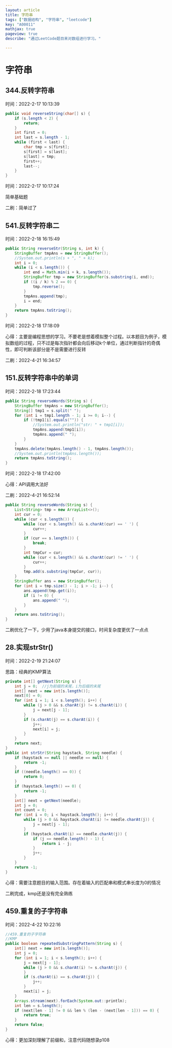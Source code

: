 ```yaml
---
layout: article
title: 字符串
tags: ["数据结构", "字符串", "leetcode"]
key: "A00011"
mathjax: true
pageview: true
describe: "通过LeetCode题目来对数组进行学习。"

---
```


# 字符串

## 344.反转字符串

时间：2022-2-17 10:13:39

```java
public void reverseString(char[] s) {
    if (s.length < 2) {
        return;
    }
    int first = 0;
    int last = s.length - 1;
    while (first < last) {
        char tmp = s[first];
        s[first] = s[last];
        s[last] = tmp;
        first++;
        last--;
    }
}
```

时间：2022-2-17 10:17:24

简单基础题

二刷：简单过了

## 541.反转字符串二

时间：2022-2-18 16:15:49

~~~java
public String reverseStr(String s, int k) {
    StringBuffer tmpAns = new StringBuffer();
    //System.out.println(s + ", " + k);
    int i = 0;
    while (i < s.length()) {
        int end = Math.min(i + k, s.length());
        StringBuffer tmp = new StringBuffer(s.substring(i, end));
        if ((i / k) % 2 == 0) {
            tmp.reverse();
        }
        tmpAns.append(tmp);
        i = end;
    }
    return tmpAns.toString();
}
~~~

时间：2022-2-18 17:18:09

心得：主要是编程思想的学习。不要老是想着模拟整个过程。以本题目为例子，模拟数组的过程，只不过是每次指针都会向后移动k个单位，通过判断指针的奇偶性，即可判断该部分是不是需要进行反转



二刷：2022-4-21 16:34:57



## 151.反转字符串中的单词

时间：2022-2-18 17:23:44

~~~java
public String reverseWords(String s) {
    StringBuffer tmpAns = new StringBuffer();
    String[] tmp1 = s.split(" ");
    for (int i = tmp1.length - 1; i >= 0; i--) {
        if (!tmp1[i].equals("")) {
            //System.out.println("str: " + tmp1[i]);
            tmpAns.append(tmp1[i]);
            tmpAns.append(" ");
        }
    }
    tmpAns.delete(tmpAns.length() - 1, tmpAns.length());
    //System.out.println(tmpAns.length());
    return tmpAns.toString();
}
~~~



时间：2022-2-18 17:42:00

心得：API调用大法好



二刷：2022-4-21 16:52:14

~~~java
public String reverseWords(String s) {
    List<String> tmp = new ArrayList<>();
    int cur = 0;
    while (cur < s.length()) {
        while (cur < s.length() && s.charAt(cur) == ' ') {
            cur++;
        }
        if (cur == s.length()) {
            break;
        }
        int tmpCur = cur;
        while (cur < s.length() && s.charAt(cur) != ' ') {
            cur++;
        }
        tmp.add(s.substring(tmpCur, cur));
    }
    StringBuffer ans = new StringBuffer();
    for (int i = tmp.size() - 1; i > -1; i--) {
        ans.append(tmp.get(i));
        if (i != 0) {
            ans.append(" ");
        }
    }
    return ans.toString();
}
~~~

二刷优化了一下，少用了java本身提交的接口，时间复杂度更优了一点点



## 28.实现strStr()

时间：2022-2-19 21:24:07

思路：经典的KMP算法

~~~java
private int[] getNext(String s) {
    int j = 0;  //j为前缀的末尾，i为后缀的末尾
    int[] next = new int[s.length()];
    next[0] = 0;
    for (int i = 1; i < s.length(); i++) {
        while (j > 0 && s.charAt(j) != s.charAt(i)) {
            j = next[j - 1];
        }
        if (s.charAt(j) == s.charAt(i)) {
            j++;
            next[i] = j;
        }
    }
    return next;
}
public int strStr(String haystack, String needle) {
    if (haystack == null || needle == null) {
        return -1;
    }
    if ((needle.length() == 0)) {
        return 0;
    }
    if (haystack.length() == 0) {
        return -1;
    }
    int[] next = getNext(needle);
    int j = 0;
    int count = 0;
    for (int i = 0; i < haystack.length(); i++) {
        while (j > 0 && haystack.charAt(i) != needle.charAt(j)) {
            j = next[j - 1];
        }
        if (haystack.charAt(i) == needle.charAt(j)) {
            if (j == needle.length() - 1) {
                return i - j;
            }
            j++;
        }
    }
    return -1;
}
~~~



心得：需要注意题目的输入范围。存在着输入的匹配串和模式串长度为0的情况



二刷完成，kmp还是没有完全熟练

## 459.重复的子字符串

时间：2022-4-22 10:22:16

~~~java
//459.重复的子字符串
//KMP
public boolean repeatedSubstringPattern(String s) {
    int[] next = new int[s.length()];
    int j = 0;
    for (int i = 1; i < s.length(); i++) {
        j = next[j - 1];
        while (j > 0 && s.charAt(i) != s.charAt(j)) {
        }
        if (s.charAt(i) == s.charAt(j)) {
            j++;
        }
        next[i] = j;
    }
    Arrays.stream(next).forEach(System.out::println);
    int len = s.length();
    if (next[len - 1] != 0 && len % (len - (next[len - 1])) == 0) {
        return true;
    }
    return false;
}
~~~

心得：更加深刻理解了前缀和，注意代码随想录p108



